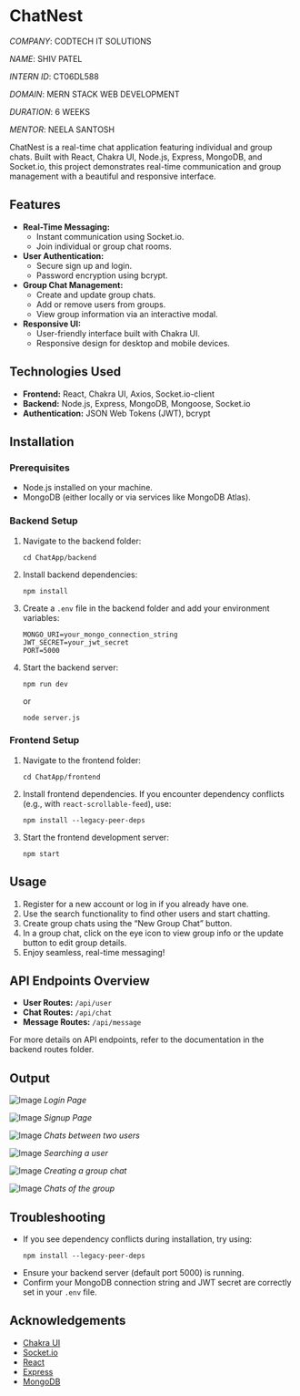 # ChatNest

_COMPANY_: CODTECH IT SOLUTIONS

_NAME_: SHIV PATEL

_INTERN ID_: CT06DL588

_DOMAIN_: MERN STACK WEB DEVELOPMENT

_DURATION_: 6 WEEKS

_MENTOR_: NEELA SANTOSH

ChatNest is a real-time chat application featuring individual and group chats. Built with React, Chakra UI, Node.js, Express, MongoDB, and Socket.io, this project demonstrates real-time communication and group management with a beautiful and responsive interface.

## Features

- **Real-Time Messaging:**
  - Instant communication using Socket.io.
  - Join individual or group chat rooms.
- **User Authentication:**
  - Secure sign up and login.
  - Password encryption using bcrypt.
- **Group Chat Management:**
  - Create and update group chats.
  - Add or remove users from groups.
  - View group information via an interactive modal.
- **Responsive UI:**
  - User-friendly interface built with Chakra UI.
  - Responsive design for desktop and mobile devices.

## Technologies Used

- **Frontend:** React, Chakra UI, Axios, Socket.io-client
- **Backend:** Node.js, Express, MongoDB, Mongoose, Socket.io
- **Authentication:** JSON Web Tokens (JWT), bcrypt

## Installation

### Prerequisites

- Node.js installed on your machine.
- MongoDB (either locally or via services like MongoDB Atlas).

### Backend Setup

1. Navigate to the backend folder:
   ```shell
   cd ChatApp/backend
   ```
2. Install backend dependencies:
   ```shell
   npm install
   ```
3. Create a `.env` file in the backend folder and add your environment variables:
   ```env
   MONGO_URI=your_mongo_connection_string
   JWT_SECRET=your_jwt_secret
   PORT=5000
   ```
4. Start the backend server:
   ```shell
   npm run dev
   ```
   or
   ```shell
   node server.js
   ```

### Frontend Setup

1. Navigate to the frontend folder:
   ```shell
   cd ChatApp/frontend
   ```
2. Install frontend dependencies. If you encounter dependency conflicts (e.g., with `react-scrollable-feed`), use:
   ```shell
   npm install --legacy-peer-deps
   ```
3. Start the frontend development server:
   ```shell
   npm start
   ```

## Usage

1. Register for a new account or log in if you already have one.
2. Use the search functionality to find other users and start chatting.
3. Create group chats using the “New Group Chat” button.
4. In a group chat, click on the eye icon to view group info or the update button to edit group details.
5. Enjoy seamless, real-time messaging!

## API Endpoints Overview

- **User Routes:** `/api/user`
- **Chat Routes:** `/api/chat`
- **Message Routes:** `/api/message`

For more details on API endpoints, refer to the documentation in the backend routes folder.

## Output
![Image](https://github.com/user-attachments/assets/c33ffe11-06b2-4181-a7ae-f9f7548d8987)
_Login Page_

![Image](https://github.com/user-attachments/assets/1b38def6-78e2-4400-b7ad-5bbf4a64ebd1)
_Signup Page_

![Image](https://github.com/user-attachments/assets/5cb19c7e-cac6-4c26-a85c-42a9b10dc593)
_Chats between two users_

![Image](https://github.com/user-attachments/assets/d91f12ca-feb7-407f-a21c-fbd3a9503584)
_Searching a user_

![Image](https://github.com/user-attachments/assets/76406d3e-05e7-4aee-be15-c5f4a8011a06)
_Creating a group chat_

![Image](https://github.com/user-attachments/assets/f87a565f-9dfc-44bc-a5a8-d555c9f98311)
_Chats of the group_


## Troubleshooting

- If you see dependency conflicts during installation, try using:
  ```shell
  npm install --legacy-peer-deps
  ```
- Ensure your backend server (default port 5000) is running.
- Confirm your MongoDB connection string and JWT secret are correctly set in your `.env` file.

## Acknowledgements

- [Chakra UI](https://chakra-ui.com/)
- [Socket.io](https://socket.io/)
- [React](https://reactjs.org/)
- [Express](https://expressjs.com/)
- [MongoDB](https://www.mongodb.com/)
